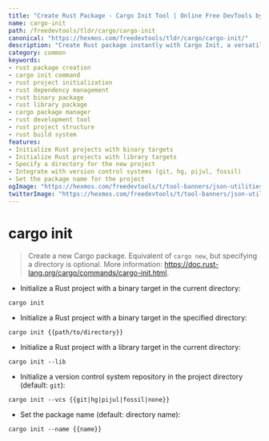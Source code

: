 ```yaml
---
title: "Create Rust Package - Cargo Init Tool | Online Free DevTools by Hexmos"
name: cargo-init
path: /freedevtools/tldr/cargo/cargo-init
canonical: "https://hexmos.com/freedevtools/tldr/cargo/cargo-init/"
description: "Create Rust package instantly with Cargo Init, a versatile Rust package manager. Easily initialize new projects, manage dependencies, and build applications. Free online tool, no registration required."
category: common
keywords:
- rust package creation
- cargo init command
- rust project initialization
- rust dependency management
- rust binary package
- rust library package
- cargo package manager
- rust development tool
- rust project structure
- rust build system
features:
- Initialize Rust projects with binary targets
- Initialize Rust projects with library targets
- Specify a directory for the new project
- Integrate with version control systems (git, hg, pijul, fossil)
- Set the package name for the project
ogImage: "https://hexmos.com/freedevtools/t/tool-banners/json-utilities-banner.png"
twitterImage: "https://hexmos.com/freedevtools/t/tool-banners/json-utilities-banner.png"
---
```


# cargo init

> Create a new Cargo package.
> Equivalent of `cargo new`, but specifying a directory is optional.
> More information: <https://doc.rust-lang.org/cargo/commands/cargo-init.html>.

- Initialize a Rust project with a binary target in the current directory:

`cargo init`

- Initialize a Rust project with a binary target in the specified directory:

`cargo init {{path/to/directory}}`

- Initialize a Rust project with a library target in the current directory:

`cargo init --lib`

- Initialize a version control system repository in the project directory (default: `git`):

`cargo init --vcs {{git|hg|pijul|fossil|none}}`

- Set the package name (default: directory name):

`cargo init --name {{name}}`
